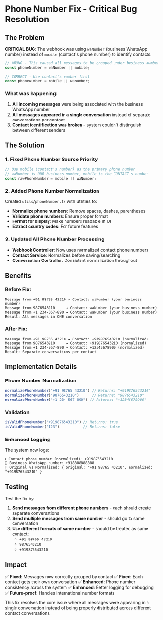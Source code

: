 # Phone Number Fix - Critical Bug Resolution

## The Problem

**CRITICAL BUG**: The webhook was using `waNumber` (business WhatsApp number) instead of `mobile` (contact's phone number) to identify contacts.

```javascript
// WRONG - This caused all messages to be grouped under business number
const phoneNumber = waNumber || mobile;

// CORRECT - Use contact's number first  
const phoneNumber = mobile || waNumber;
```

### What was happening:
1. **All incoming messages** were being associated with the business WhatsApp number
2. **All messages appeared in a single conversation** instead of separate conversations per contact
3. **Contact identification was broken** - system couldn't distinguish between different senders

## The Solution

### 1. Fixed Phone Number Source Priority
```javascript
// Use mobile (contact's number) as the primary phone number
// waNumber is OUR business number, mobile is the CONTACT's number
const rawPhoneNumber = mobile || waNumber;
```

### 2. Added Phone Number Normalization
Created `utils/phoneNumber.ts` with utilities to:
- **Normalize phone numbers**: Remove spaces, dashes, parentheses
- **Validate phone numbers**: Ensure proper format
- **Format for display**: Make numbers readable in UI
- **Extract country codes**: For future features

### 3. Updated All Phone Number Processing
- **Webhook Controller**: Now uses normalized contact phone numbers
- **Contact Service**: Normalizes before saving/searching
- **Conversation Controller**: Consistent normalization throughout

## Benefits

### Before Fix:
```
Message from +91 98765 43210 → Contact: waNumber (your business number)
Message from 9876543210     → Contact: waNumber (your business number)  
Message from +1 234-567-890 → Contact: waNumber (your business number)
Result: All messages in ONE conversation
```

### After Fix:
```
Message from +91 98765 43210 → Contact: +919876543210 (normalized)
Message from 9876543210     → Contact: +919876543210 (normalized)
Message from +1 234-567-890 → Contact: +12345678900 (normalized)
Result: Separate conversations per contact
```

## Implementation Details

### Phone Number Normalization
```typescript
normalizePhoneNumber("+91 98765 43210") // Returns: "+919876543210"
normalizePhoneNumber("9876543210")      // Returns: "9876543210" 
normalizePhoneNumber("+1-234-567-890") // Returns: "+12345678900"
```

### Validation
```typescript
isValidPhoneNumber("+919876543210") // Returns: true
isValidPhoneNumber("123")           // Returns: false
```

### Enhanced Logging
The system now logs:
```
📞 Contact phone number (normalized): +919876543210
🏢 Business WhatsApp number: +918888888888
📱 Original vs Normalized: { original: "+91 98765 43210", normalized: "+919876543210" }
```

## Testing

Test the fix by:

1. **Send messages from different phone numbers** - each should create separate conversations
2. **Send multiple messages from same number** - should go to same conversation
3. **Use different formats of same number** - should be treated as same contact:
   - `+91 98765 43210`
   - `9876543210`
   - `+919876543210`

## Impact

✅ **Fixed**: Messages now correctly grouped by contact
✅ **Fixed**: Each contact gets their own conversation
✅ **Enhanced**: Phone number consistency across the system
✅ **Enhanced**: Better logging for debugging
✅ **Future-proof**: Handles international number formats

This fix resolves the core issue where all messages were appearing in a single conversation instead of being properly distributed across different contact conversations. 
